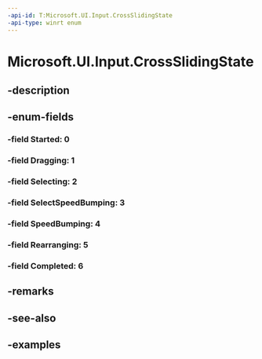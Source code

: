 ```yaml
---
-api-id: T:Microsoft.UI.Input.CrossSlidingState
-api-type: winrt enum
---
```


# Microsoft.UI.Input.CrossSlidingState

<!--
public enum CrossSlidingState
-->


## -description

## -enum-fields

### -field Started: 0

### -field Dragging: 1

### -field Selecting: 2

### -field SelectSpeedBumping: 3

### -field SpeedBumping: 4

### -field Rearranging: 5

### -field Completed: 6

## -remarks

## -see-also

## -examples


